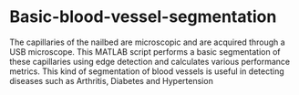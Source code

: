 # Basic-blood-vessel-segmentation
The capillaries of the nailbed are microscopic and are acquired through a USB microscope. This MATLAB script performs a basic segmentation of these capillaries using edge detection and calculates various performance metrics. This kind of segmentation of blood vessels is useful in detecting diseases such as Arthritis, Diabetes and Hypertension
